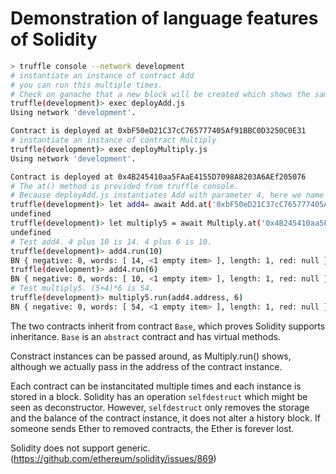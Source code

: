 # Demonstration of language features of Solidity

```bash
> truffle console --network development
# instantiate an instance of contract Add
# you can run this multiple times.
# Check on ganache that a new block will be created which shows the same contract address.
truffle(development)> exec deployAdd.js 
Using network 'development'.

Contract is deployed at 0xbF50eD21C37cC765777405Af91BBC0D3250C0E31
# instantiate an instance of contract Multiply
truffle(development)> exec deployMultiply.js
Using network 'development'.

Contract is deployed at 0x4B245410aa5FAaE4155D7098A8203A6AEf205076
# The at() method is provided from truffle console.
# Because deployAdd.js instantiates Add with parameter 4, here we name the instance add4.
truffle(development)> let add4= await Add.at('0xbF50eD21C37cC765777405Af91BBC0D3250C0E31')
undefined
truffle(development)> let multiply5 = await Multiply.at('0x4B245410aa5FAaE4155D7098A8203A6AEf205076')
undefined
# Test add4. 4 plus 10 is 14. 4 plus 6 is 10.
truffle(development)> add4.run(10)
BN { negative: 0, words: [ 14, <1 empty item> ], length: 1, red: null }
truffle(development)> add4.run(6)
BN { negative: 0, words: [ 10, <1 empty item> ], length: 1, red: null }
# Test multiply5. (5+4)*6 is 54.
truffle(development)> multiply5.run(add4.address, 6)
BN { negative: 0, words: [ 54, <1 empty item> ], length: 1, red: null }
```

The two contracts inherit from contract `Base`, which proves Solidity supports inheritance. `Base` is an `abstract` contract and has virtual methods.

Constract instances can be passed around, as Multiply.run() shows, although we actually pass in the address of the contract instance. 

Each contract can be instancitated multiple times and each instance is stored in a block. Solidity has an operation `selfdestruct` which might be seen as deconstructor. However, `selfdestruct` only removes the storage and the balance of the contract instance, it does not alter a history block. If someone sends Ether to removed contracts, the Ether is forever lost.

Solidity does not support generic. (https://github.com/ethereum/solidity/issues/869)
